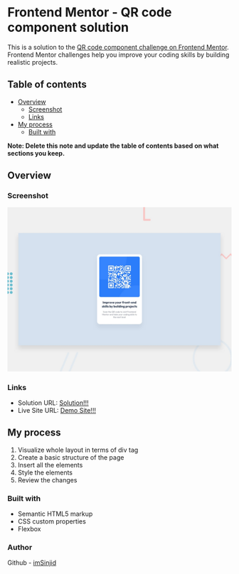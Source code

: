 # Frontend Mentor - QR code component solution

This is a solution to the [QR code component challenge on Frontend Mentor](https://www.frontendmentor.io/challenges/qr-code-component-iux_sIO_H). Frontend Mentor challenges help you improve your coding skills by building realistic projects. 

## Table of contents

- [Overview](#overview)
  - [Screenshot](#screenshot)
  - [Links](#links)
- [My process](#my-process)
  - [Built with](#built-with)

**Note: Delete this note and update the table of contents based on what sections you keep.**

## Overview

### Screenshot

![](./preview.jpg)

### Links

- Solution URL: [Solution!!!](https://github.com/imSinjid/QR_Code_Card)
- Live Site URL: [Demo Site!!!](https://imsinjid.github.io/QR_Code_Card/)

## My process

1. Visualize whole layout in terms of div tag
2. Create a basic structure of the page
3. Insert all the elements
4. Style the elements
5. Review the changes

### Built with

- Semantic HTML5 markup
- CSS custom properties
- Flexbox

### Author

Github - [imSinjid](https://github.com/imSinjid)

